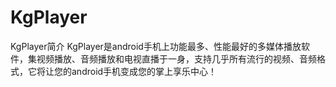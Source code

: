 # KgPlayer
KgPlayer简介 
     KgPlayer是android手机上功能最多、性能最好的多媒体播放软件，集视频播放、音频播放和电视直播于一身，支持几乎所有流行的视频、音频格式，它将让您的android手机变成您的掌上享乐中心！

